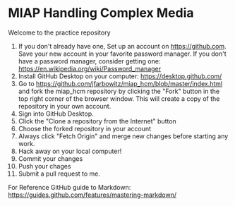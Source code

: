 # MIAP Handling Complex Media

Welcome to the practice repository

1. If you don't already have one, Set up an account on https://github.com. Save your new account in your favorite password manager. If you don't have a password manager, consider getting one: https://en.wikipedia.org/wiki/Password_manager
2. Install GitHub Desktop on your computer: https://desktop.github.com/
3. Go to https://github.com/jfarbowitz/miap_hcm/blob/master/index.html and fork the miap_hcm repository by clicking the "Fork" button in the top right corner of the browser window. This will create a copy of the repository in your own account.
4. Sign into GitHub Desktop.
5. Click the "Clone a repository from the Internet" button
6. Choose the forked repository in your account
7. Always click "Fetch Origin" and merge new changes before starting any work.
8. Hack away on your local computer!
9. Commit your changes
10. Push your chages
11. Submit a pull request to me.

For Reference
GitHub guide to Markdown: https://guides.github.com/features/mastering-markdown/
